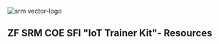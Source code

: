 
![srm vector-logo](https://github.com/AjayAdit/SRM-ZF-Lab_IOT-Training/assets/62584240/8c851183-452d-47f9-ac17-3a03d9b2354b)
 ## ZF SRM COE SFI "IoT Trainer Kit"- Resources
